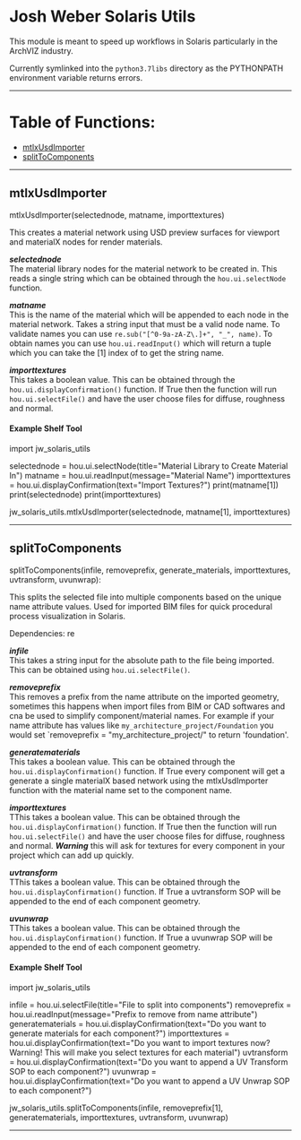 # Josh Weber Solaris Utils

This module is meant to speed up workflows in Solaris particularly in the ArchVIZ industry.

Currently symlinked into the `python3.7libs` directory as the PYTHONPATH environment variable returns errors.

---

# Table of Functions:
- [mtlxUsdImporter](#mtlxUsdImporter)
- [splitToComponents](#splitToComponents)

---

## mtlxUsdImporter

mtlxUsdImporter(selectednode, matname, importtextures)

This creates a material network using USD preview surfaces for viewport and materialX nodes for render materials. 

***selectednode***         
The material library nodes for the material network to be created in. This reads a single string which can be obtained through the `hou.ui.selectNode` function.

***matname***   
This is the name of the material which will be appended to each node in the material network. Takes a string input that must be a valid node name. To validate names you can use `re.sub("[^0-9a-zA-Z\.]+", "_", name)`. To obtain names you can use `hou.ui.readInput()` which will return a tuple which you can take the [1] index of to get the string name. 

***importtextures***    
This takes a boolean value. This can be obtained through the `hou.ui.displayConfirmation()` function. If True then the function will run `hou.ui.selectFile()` and have the user choose files for diffuse, roughness and normal. 


#### Example Shelf Tool

import jw_solaris_utils

selectednode = hou.ui.selectNode(title="Material Library to Create Material In")
matname = hou.ui.readInput(message="Material Name")
importtextures = hou.ui.displayConfirmation(text="Import Textures?")
print(matname[1])
print(selectednode)
print(importtextures)

jw_solaris_utils.mtlxUsdImporter(selectednode, matname[1], importtextures)

---

## splitToComponents

splitToComponents(infile, removeprefix, generate_materials, importtextures, uvtransform, uvunwrap):

This splits the selected file into multiple components based on the unique name attribute values. Used for imported BIM files for quick procedural process visualization in Solaris. 

Dependencies: re

***infile***             
This takes a string input for the absolute path to the file being imported. This can be obtained using `hou.ui.selectFile()`.

***removeprefix***            
This removes a prefix from the name attribute on the imported geometry, sometimes this happens when import files from BIM or CAD softwares and cna be used to simplify component/material names. For example if your name attribute has values like `my_architecture_project/Foundation` you would set `removeprefix = "my_architecture_project/" to return 'foundation'.

***generatematerials***                     
This takes a boolean value. This can be obtained through the `hou.ui.displayConfirmation()` function. If True every component will get a generate a single materialX based network using the mtlxUsdImporter function with the material name set to the component name. 

***importtextures***            
TThis takes a boolean value. This can be obtained through the `hou.ui.displayConfirmation()` function. If True then the function will run `hou.ui.selectFile()` and have the user choose files for diffuse, roughness and normal. ***Warning*** this will ask for textures for every component in your project which can add up quickly.

***uvtransform***           
TThis takes a boolean value. This can be obtained through the `hou.ui.displayConfirmation()` function. If True a uvtransform SOP will be appended to the end of each component geometry.

***uvunwrap***            
TThis takes a boolean value. This can be obtained through the `hou.ui.displayConfirmation()` function. If True a uvunwrap SOP will be appended to the end of each component geometry.

#### Example Shelf Tool

import jw_solaris_utils

infile = hou.ui.selectFile(title="File to split into components")
removeprefix = hou.ui.readInput(message="Prefix to remove from name attribute")
generatematerials = hou.ui.displayConfirmation(text="Do you want to generate materials for each component?")
importtextures = hou.ui.displayConfirmation(text="Do you want to import textures now? Warning! This will make you select textures for each material")
uvtransform = hou.ui.displayConfirmation(text="Do you want to append a UV Transform SOP to each component?")
uvunwrap = hou.ui.displayConfirmation(text="Do you want to append a UV Unwrap SOP to each component?")

jw_solaris_utils.splitToComponents(infile, removeprefix[1], generatematerials, importtextures, uvtransform, uvunwrap)

---
